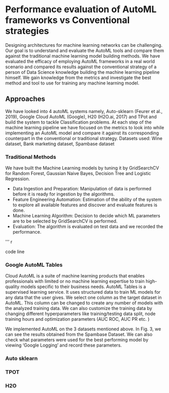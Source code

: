 # Performance evaluation of AutoML frameworks vs Conventional strategies

Designing architectures for machine learning networks can be challenging. Our goal is to understand and evaluate the AutoML tools and compare them against the traditional machine learning model building methods. We have evaluated the efficacy of employing AutoML frameworks in a real world scenario and compared its results against the conventional strategy of a person of Data Science knowledge building the machine learning pipeline himself. We gain knowledge from the metrics and investigate the best method and tool to use for training any machine learning model. 

## Approaches
We have looked into 4 autoML systems namely, Auto-sklearn (Feurer et al., 2019), Google Cloud AutoML (Google), H20 (H2O.ai, 2017) and TPot and build the system to tackle Classification problems.  At each step of the machine learning pipeline we have focused on the metrics to look into while implementing an AutoML model and compare it against its corresponding counterpart in the conventional or traditional strategy.
Datasets used:  Wine dataset,  Bank marketing dataset, Spambase dataset

### Traditional Methods

We have built the Machine Learning models by tuning it by GridSearchCV for Random Forest, Gaussian Naive Bayes, Decision Tree and Logistic Regression. 
- Data Ingestion and Preparation: Manipulation of data is performed before it is ready for ingestion by the algorithms.
- Feature Engineering Automation: Estimation of the ability of the system to explore all available features and discover and evaluate features is done. 
- Machine Learning Algorithm: Decision to decide which ML parameters are to be selected by GridSearchCV is performed. 
- Evaluation: The algorithm is evaluated on test data and we recorded the performance.

''' r 

code line

### Google AutoML Tables

Cloud AutoML is a suite of machine learning products that enables professionals with limited or no machine learning expertise to train high-quality models specific to their business needs. AutoML Tables is a supervised learning service. It uses structured data to train ML models for any data that the user gives. We select one column as the target dataset in AutoML. This column can be changed to create any number of models with the analyzed training data. We can also customize the training data by changing different hyperparameters like training/testing data split, node training hours and optimization parameters (AUC ROC, AUC PR etc. )

We implemented AutoML on the 3 datasets mentioned above. In Fig. 3,  we can see the results obtained from the Spambase Dataset. We can also check what parameters were used for the best performing model by viewing ‘Google Logging’ and record these parameters.

### Auto sklearn

### TPOT 

### H2O
